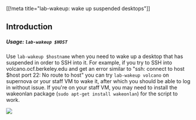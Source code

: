 [[!meta title="lab-wakeup: wake up suspended desktops"]]

## Introduction

##### Usage: `lab-wakeup $HOST`

Use `lab-wakeup $hostname` when you need to wake up a desktop that has suspended in order to SSH into it. For example, if you try to SSH into volcano.ocf.berkeley.edu and get an error similar to "ssh: connect to host $host port 22: No route to host" you can try `lab-wakeup volcano` on supernova or your staff VM to wake it, after which you should be able to log in without issue. If you're on your staff VM, you may need to install the wakeonlan package (`sudo apt-get install wakeonlan`) for the script to work.

![](https://i.fluffy.cc/rLBlrNjrlnRN5tP9WjXjH8mkTss09fNH.png)
